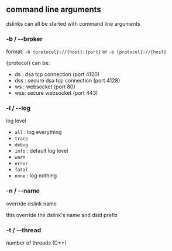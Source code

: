 
## command line arguments

dslinks can all be started with command line arguments

### -b / --broker

format:  `-b {protocol}://{host}:{port}`  or `-b {protocol}://{host}`

{protocol} can be:

* ds : dsa tcp connection  (port 4120)
* dss : secure dsa tcp connection (port 4128)
* ws : websocket (port 80)
* wss: secure websocket (port 443)

### -l / --log

log level 

* `all` : log everything
* `trace`
* `debug`
* `info` : default log level
* `warn`
* `error`
* `fatal`
* `none` : log nothing

### -n / --name

override dslink name

this override the dslink's name and dsid prefix

### -t / --thread

number of threads (C++)
